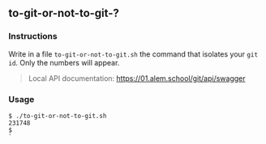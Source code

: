 ## to-git-or-not-to-git-?

### Instructions

Write in a file `to-git-or-not-to-git.sh` the command that isolates your `git id`.
Only the numbers will appear.

> Local API documentation: https://01.alem.school/git/api/swagger

### Usage

```console
$ ./to-git-or-not-to-git.sh
231748
$
`
```
